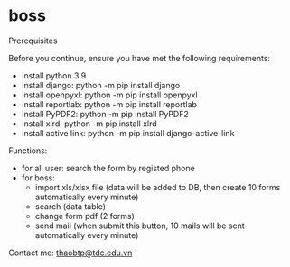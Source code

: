 # boss
Prerequisites

Before you continue, ensure you have met the following requirements:

* install python 3.9
* install django: python -m pip install django
* install openpyxl: python -m pip install openpyxl
* install reportlab: python -m pip install reportlab
* install PyPDF2: python -m pip install PyPDF2
* install xlrd: python -m pip install xlrd
* install active link: python -m pip install django-active-link

Functions:
- for all user: search the form by registed phone
- for boss: 
  + import xls/xlsx file (data will be added to DB, then create 10 forms automatically every minute)
  + search (data table)
  + change form pdf (2 forms)
  + send mail (when submit this button, 10 mails will be sent automatically every minute)
  
Contact me: thaobtp@tdc.edu.vn
